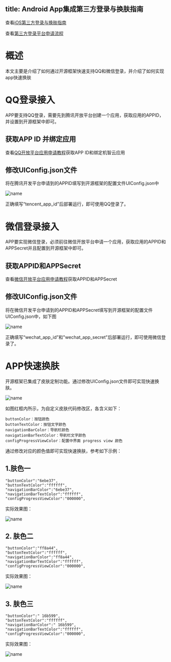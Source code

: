 title: Android App集成第三方登录与换肤指南
---

查看[iOS第三方登录与换肤指南](/zh-cn/AppDev/iOS第三方登陆与换肤.html)

查看[第三方登录平台申请流程](/zh-cn/AppDev/third-party.html)


# 概述
本文主要是介绍了如何通过开源框架快速支持QQ和微信登录，并介绍了如何实现app快速换肤

# QQ登录接入

APP要支持QQ登录，需要先到腾讯开放平台创建一个应用，获取应用的APPID，并设置到开源框架中即可。

## 获取APP ID 并绑定应用
查看[QQ开放平台应用申请教程](http://docs.gizwits.com/zh-cn/AppDev/third-party.html#腾讯QQ)获取APP ID和绑定机智云应用

## 修改UIConfig.json文件

将在腾讯开发平台申请到的APPID填写到开源框架的配置文件UIConfig.json中

![name](/assets/zh-cn/AppDev/AppFrame/android/change/1478075283475.png)

正确填写“tencent_app_id”后部署运行，即可使用QQ登录了。

# 微信登录接入

APP要实现微信登录，必须前往微信开放平台申请一个应用，获取应用的APPID和APPSecret并且配置到开源框架中即可。

## 获取APPID和APPSecret
查看[微信开放平台应用申请教程](http://docs.gizwits.com/zh-cn/AppDev/third-party.html#微信)获取APPID和APPSecret


## 修改UIConfig.json文件

将在微信开发平台申请到的APPID和APPSecret填写到开源框架的配置文件UIConfig.json中，如下图

![name](/assets/zh-cn/AppDev/AppFrame/android/change/1478075506986.png)

正确填写“wechat_app_id”和"wechat_app_secret"后部署运行，即可使用微信登录了。

# APP快速换肤

开源框架已集成了皮肤定制功能。通过修改UIConfig.json文件即可实现快速换肤。

![name](/assets/zh-cn/AppDev/AppFrame/android/change/1478075576718.png)

如图红框内所示，为自定义皮肤代码修改区，各含义如下：



```
buttonColor：按钮颜色
buttonTextColor：按钮文字颜色
navigationBarColor：导航栏颜色
navigationBarTextColor：导航栏文字颜色
configProgressViewColor：配置中界面 progress view 颜色
```

通过修改对应的颜色值即可实现快速换肤，参考如下示例：


## 1.肤色一

```
"buttonColor":"6ebe37",
"buttonTextColor":"ffffff",
"navigationBarColor":"6ebe37",
"navigationBarTextColor":"ffffff",
"configProgressViewColor":"000000",
```

实际效果图：

 ![name](/assets/zh-cn/AppDev/AppFrame/android/change/1478075617640.png)

## 2.	肤色二

```
"buttonColor":"ff8a44",
"buttonTextColor":"ffffff",
"navigationBarColor":"ff8a44",
"navigationBarTextColor":"ffffff",
"configProgressViewColor":"000000",
```

实际效果图：

 ![name](/assets/zh-cn/AppDev/AppFrame/android/change/1478075629559.png)


## 3.	肤色三

```
"buttonColor":" 16b599",
"buttonTextColor":"ffffff",
"navigationBarColor":" 16b599",
"navigationBarTextColor":"ffffff",
"configProgressViewColor":"000000",
```

实际效果图：

![name](/assets/zh-cn/AppDev/AppFrame/android/change/1478075660720.png)
